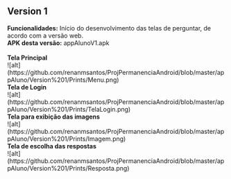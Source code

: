 <h2>Version 1</h2>
<b>Funcionalidades:</b> Início do desenvolvimento das telas de perguntar, de acordo com a versão web.<br>
<b>APK desta versão:</b> appAlunoV1.apk
<br><br>
<b>Tela Principal</b><br>
![alt](https://github.com/renanmsantos/ProjPermanenciaAndroid/blob/master/appAluno/Version%201/Prints/Menu.png)<br>
<b>Tela de Login</b><br>
![alt](https://github.com/renanmsantos/ProjPermanenciaAndroid/blob/master/appAluno/Version%201/Prints/TelaLogin.png)<br>
<b>Tela para exibição das imagens</b><br>
![alt](https://github.com/renanmsantos/ProjPermanenciaAndroid/blob/master/appAluno/Version%201/Prints/Imagem.png)<br>
<b>Tela de escolha das respostas</b><br>
![alt](https://github.com/renanmsantos/ProjPermanenciaAndroid/blob/master/appAluno/Version%201/Prints/Resposta.png)<br>





